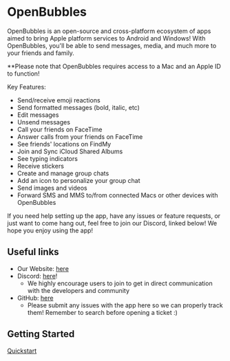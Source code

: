 # OpenBubbles

OpenBubbles is an open-source and cross-platform ecosystem of apps aimed to bring Apple platform services to Android and Windows! With OpenBubbles, you'll be able to send messages, media, and much more to your friends and family.

**Please note that OpenBubbles requires access to a Mac and an Apple ID to function!

Key Features:

- Send/receive emoji reactions 
- Send formatted messages (bold, italic, etc)
- Edit messages
- Unsend messages 
- Call your friends on FaceTime
- Answer calls from your friends on FaceTime
- See friends' locations on FindMy
- Join and Sync iCloud Shared Albums
- See typing indicators
- Receive stickers
- Create and manage group chats
- Add an icon to personalize your group chat 
- Send images and videos
- Forward SMS and MMS to/from connected Macs or other devices with OpenBubbles 

If you need help setting up the app, have any issues or feature requests, or just want to come hang out, feel free to join our Discord, linked below! We hope you enjoy using the app!

## Useful links

* Our Website: [here](https://openbubbles.app)
* Discord: [here](https://discord.gg/98fWS4AQqN)!
    - We highly encourage users to join to get in direct communication with the developers and community
* GitHub: [here](https://github.com/OpenBubbles)
    - Please submit any issues with the app here so we can properly track them! Remember to search before opening a ticket :)

## Getting Started

[Quickstart](https://openbubbles.app/quickstart.html)
